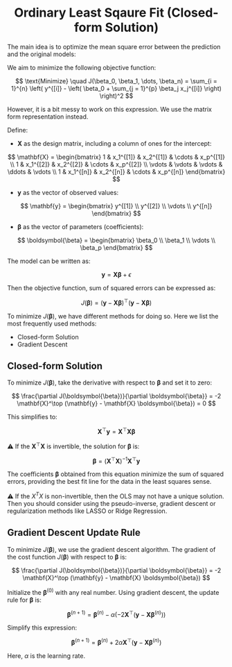 <h1 align="center">Ordinary Least Sqaure Fit (Closed-form Solution)</h1>


The main idea is to optimize the mean square error between the prediction and the original models:

We aim to minimize the following objective function:

$$
\text{Minimize} \quad J(\beta_0, \beta_1, \dots, \beta_n) = \sum_{i = 1}^{n} \left( y^{[i]} - \left( \beta_0 + \sum_{j = 1}^{p} \beta_j x_j^{[i]} \right) \right)^2
$$

However, it is a bit messy to work on this expression. We use the matrix form representation instead.

Define:
- $\mathbf{X}$ as the design matrix, including a column of ones for the intercept:

$$
\mathbf{X} = \begin{bmatrix}
1 & x_1^{[1]} & x_2^{[1]} & \cdots & x_p^{[1]} \\
1 & x_1^{[2]} & x_2^{[2]} & \cdots & x_p^{[2]} \\
\vdots & \vdots & \vdots & \ddots & \vdots \\
1 & x_1^{[n]} & x_2^{[n]} & \cdots & x_p^{[n]}
\end{bmatrix}
$$
  
- $\mathbf{y}$ as the vector of observed values:
  
$$
\mathbf{y} = \begin{bmatrix}
y^{[1]} \\
y^{[2]} \\
\vdots \\
y^{[n]}
\end{bmatrix}
$$
  
- $\boldsymbol{\beta}$ as the vector of parameters (coefficients):

$$
\boldsymbol{\beta} = \begin{bmatrix}
\beta_0 \\
\beta_1 \\
\vdots \\
\beta_p
\end{bmatrix}
$$

The model can be written as:

$$
\mathbf{y} = \mathbf{X} \boldsymbol{\beta} + \epsilon
$$

Then the objective function, sum of squared errors can be expressed as:

$$
J(\boldsymbol{\beta}) = (\mathbf{y} - \mathbf{X} \boldsymbol{\beta})^\top (\mathbf{y} - \mathbf{X} \boldsymbol{\beta})
$$

To minimize $J(\boldsymbol{\beta})$, we have different methods for doing so. Here we list the most frequently used methods:
- Closed-form Solution
- Gradient Descent

## Closed-form Solution
To minimize $J(\boldsymbol{\beta})$, take the derivative with respect to $\boldsymbol{\beta}$ and set it to zero:

$$
\frac{\partial J(\boldsymbol{\beta})}{\partial \boldsymbol{\beta}} = -2 \mathbf{X}^\top (\mathbf{y} - \mathbf{X} \boldsymbol{\beta}) = 0
$$

This simplifies to:

$$
\mathbf{X}^\top \mathbf{y} = \mathbf{X}^\top \mathbf{X} \boldsymbol{\beta}
$$

⚠️ If the $\mathbf{X}^\top \mathbf{X}$ is invertible, the solution for $\boldsymbol{\beta}$ is:

$$
\boldsymbol{\beta} = (\mathbf{X}^\top \mathbf{X})^{-1} \mathbf{X}^\top \mathbf{y}
$$

The coefficients $\boldsymbol{\beta}$ obtained from this equation minimize the sum of squared errors, providing the best fit line for the data in the least squares sense.

⚠️ If the $X^TX$ is non-invertible, then the OLS may not have a unique solution. Then you should consider using the pseudo-inverse, gradient descent or regularization methods like LASSO or Ridge Regression.

## Gradient Descent Update Rule

To minimize $J(\boldsymbol{\beta})$, we use the gradient descent algorithm. The gradient of the cost function $J(\boldsymbol{\beta})$ with respect to $\boldsymbol{\beta}$ is:

$$
\frac{\partial J(\boldsymbol{\beta})}{\partial \boldsymbol{\beta}} = -2 \mathbf{X}^\top (\mathbf{y} - \mathbf{X} \boldsymbol{\beta})
$$

Initialize the $\boldsymbol{\beta}^{(0)}$ with any real number.
Using gradient descent, the update rule for $\boldsymbol{\beta}$ is:

$$
\boldsymbol{\beta}^{(n+1)} = \boldsymbol{\beta}^{(n)} - \alpha \left(-2 \mathbf{X}^\top (\mathbf{y} - \mathbf{X} \boldsymbol{\beta}^{(n)})\right)
$$

Simplify this expression:

$$
\boldsymbol{\beta}^{(n+1)} = \boldsymbol{\beta}^{(n)} + 2 \alpha \mathbf{X}^\top (\mathbf{y} - \mathbf{X} \boldsymbol{\beta}^{(n)})
$$

Here, $\alpha$ is the learning rate.

